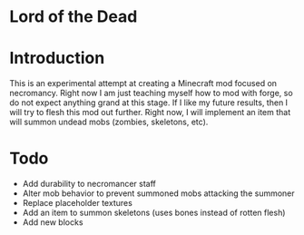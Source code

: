 # Lord of the Dead

# Introduction
This is an experimental attempt at creating a Minecraft mod focused on necromancy.
Right now I am just teaching myself how to mod with forge, so do not expect anything grand
at this stage. If I like my future results, then I will try to flesh this mod out further.
Right now, I will implement an item that will summon undead mobs (zombies, skeletons, etc).

# Todo
- Add durability to necromancer staff
- Alter mob behavior to prevent summoned mobs attacking the summoner
- Replace placeholder textures
- Add an item to summon skeletons (uses bones instead of rotten flesh)
- Add new blocks 